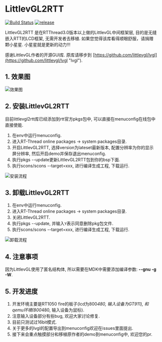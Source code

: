 # LittlevGL2RTT #

[![Build Status](https://travis-ci.org/liu2guang/LittlevGL2RTT.svg?branch=master)](https://travis-ci.org/liu2guang/LittlevGL2RTT)
[![release](https://img.shields.io/badge/Release-v0.0.1-orange.svg)](https://github.com/liu2guang/LittlevGL2RTT/releases)

LittlevGL2RTT 是在RTThread3.0版本以上做的LittlevGL中间框架层, 目的是无缝嵌入RTT的LCD框架, 无需开发者去移植. 如果您觉得该库看得顺眼舒服，请捐赠颗小星星. 小星星就是更新的动力!!! 

感谢LittlevGL作者的开源GUI库. 原库请移步到 [https://github.com/littlevgl/lvgl](https://github.com/littlevgl/lvgl "lvgl"). 

## 1. 效果图

![效果图](https://i.imgur.com/hdq3RhV.gif)

## 2. 安装LittlevGL2RTT

目前littlevgl2rtt库已经添加到rtt官方pkgs包中, 可以直接在menuconfig在线包中直接使能. 

1. 在env中运行menuconfig. 
2. 进入RT-Thread online packages -> system packages目录. 
3. 开启LittlevGL2RTT, 选择version为lateset最新版本, 配置分辨率为你的显示屏分辨率, 然后开启demo并保存退出menuconfig.
4. 执行pkgs --update更新LittlevGL2RTT包到你的bsp下面. 
5. 执行scons/scons --target=xxx, 进行编译生成工程, 下载运行.
 
![安装流程](https://i.imgur.com/fojc8Ie.gif)

## 3. 卸载LittlevGL2RTT

1. 在env中运行menuconfig. 
2. 进入RT-Thread online packages -> system packages目录. 
3. 关闭LittlevGL2RTT.
4. 执行pkgs --update, 并输入`Y`表示同意删除pkg包文件. 
5. 执行scons/scons --target=xxx, 进行编译生成工程, 下载运行.

![卸载流程](https://i.imgur.com/yAeXejV.gif)

## 4. 注意事项

因为LittlevGL使用了匿名结构体, 所以需要在MDK中需要添加编译参数: **--gnu -g -W**. 

## 5. 开发进度

1. 开发环境主要是RT1050 fire的板子(lcd为800*480, 输入设备为GT911), 和qemu环境(800*480, 输入设备为鼠标). 
2. 注意输入设备部分有些bug, 欢迎大家讨论修复.
3. 目前只测试过16bit模式.
4. 关于更多的lvgl的配置导出到menuconfig欢迎在issues里面提出. 
5. 接下来会重点触摸部分和移植原作者的demo到menuconfig中, 欢迎您的pr.  
